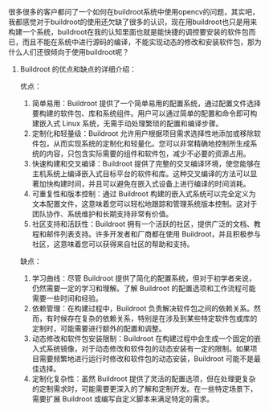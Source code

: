 很多很多的客户都问了一个如何在buildroot系统中使用opencv的问题，其实吧，我都感觉对于buildroot的使用还欠缺了很多的认识，现在用buildroot也只是用来构建一个系统，buildroot在我的认知里面也就是能快捷的调控要安装的软件包而已，而且不能在系统中进行源码的编译，不能实现动态的修改和安装软件包，那为什么人们还很倾向于使用buildroot呢？

1. Buildroot 的优点和缺点的详细介绍：

   优点：

   1. 简单易用：Buildroot 提供了一个简单易用的配置系统，通过配置文件选择要构建的软件包、库和系统组件。用户可以通过简单的配置和命令即可构建嵌入式 Linux 系统，无需手动处理繁琐的配置和编译步骤。
   2. 定制化和轻量级：Buildroot 允许用户根据项目需求选择性地添加或移除软件包，从而实现系统的定制化和轻量化。您可以非常精确地控制所生成系统的内容，只包含实际需要的组件和软件包，减少不必要的资源占用。
   3. 快速构建和交叉编译：Buildroot 提供了完整的交叉编译环境，使您能够在主机系统上编译嵌入式目标平台的软件和库。这种交叉编译的方法可以显著加快构建时间，并且可以避免在嵌入式设备上进行编译的时间消耗。
   4. 可重复性和版本控制：通过 Buildroot 构建的嵌入式系统可以完全定义为文本配置文件，这意味着您可以轻松地跟踪和管理系统版本控制。这对于团队协作、系统维护和长期支持非常有价值。
   5. 社区支持和活跃性：Buildroot 拥有一个活跃的社区，提供广泛的文档、教程和邮件列表支持。许多开发者和厂商都在使用 Buildroot，并且积极参与社区，这意味着您可以获得来自社区的帮助和支持。

   缺点：

   1. 学习曲线：尽管 Buildroot 提供了简化的配置系统，但对于初学者来说，仍然需要一定的学习和理解。了解 Buildroot 的配置选项和工作流程可能需要一些时间和经验。
   2. 依赖管理：在构建过程中，Buildroot 负责解决软件包之间的依赖关系。然而，有时候存在复杂的依赖关系，特别是在涉及到某些特定软件包或库的定制时，可能需要进行额外的配置和调整。
   3. 动态修改和软件包安装限制：Buildroot 在构建过程中会生成一个固定的嵌入式系统镜像，对于动态修改和软件包的动态安装有一定的限制。如果项目需要频繁地进行运行时修改和软件包的动态安装，Buildroot 可能不是最佳选择。
   4. 定制化复杂性：虽然 Buildroot 提供了灵活的配置选项，但在处理更复杂的定制需求时，可能需要更深入的了解和定制开发。在一些特定场景下，需要扩展 Buildroot 或编写自定义脚本来满足特定的需求。
